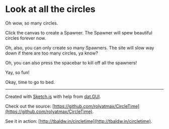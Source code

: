 Look at all the circles
====================

Oh wow, so many circles.

Click the canvas to create a Spawner. The Spawner will spew beautiful circles forever now.

Oh, also, you can only create so many Spawners. The site will slow way down if there are too many circles, ya know?

Oh, you can also press the spacebar to kill off all the spawners!

Yay, so fun!

Okay, time to go to bed.

----------

Created with [Sketch.js](http://soulwire.github.io/sketch.js/) with help from [dat.GUI](https://code.google.com/p/dat-gui/).

Check out the source: [https://github.com/rolyatmax/CircleTime](https://github.com/rolyatmax/CircleTime).

See it in action: [http://tbaldw.in/circletime](http://tbaldw.in/circletime).